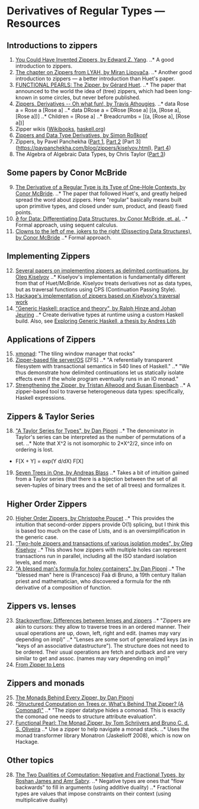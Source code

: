 # Derivatives of Regular Types — Resources

## Introductions to zippers

1. [You Could Have Invented Zippers, by Edward Z. Yang](http://blog.ezyang.com/2010/04/you-could-have-invented-zippers/).
..* A good introduction to zippers.
2. [The chapter on Zippers from LYAH, by Miran Lipovača](http://learnyouahaskell.com/zippers).
..* Another good introduction to zippers — a better introduction than Huet's paper.
3. [FUNCTIONAL PEARLS: The Zipper, by Gérard Huet](http://gallium.inria.fr/~huet/PUBLIC/zip.pdf).
..* The paper that announced to the world the idea of (tree) zippers, which had been long-known in some circles, but never before published.
4. [Zippers, Derivatives -- Oh what fun!, by Travis Athougies](http://travis.athougies.net/posts/2015-01-16-zippers-derivatives-oh-what-fun.html).
..* data Rose a = Rose a [Rose a]
..* data DRose a = DRose [Rose a] [(a, [Rose a], [Rose a])]
..* Children = [Rose a]
..* Breadcrumbs = [(a, [Rose a], [Rose a])]
5. Zipper wikis ([Wikibooks](https://en.wikibooks.org/wiki/Haskell/Zippers),  [haskell.org](https://wiki.haskell.org/Zipper))
6. [Zippers and Data Type Derivatives, by Simon Roßkopf](https://www21.in.tum.de/teaching/fp/SS15/papers/11.pdf) 
7. Zippers, by Pavel Panchekha ([Part 1](https://pavpanchekha.com/blog/zippers/huet.html), [Part 2](https://pavpanchekha.com/blog/zippers/derivative.html) [Part 3] (https://pavpanchekha.com/blog/zippers/kiselyov.html), [Part 4](https://pavpanchekha.com/blog/zippers/multi-zippers.html))
8. The Algebra of Algebraic Data Types, by Chris Taylor ([Part 3](http://chris-taylor.github.io/blog/2013/02/13/the-algebra-of-algebraic-data-types-part-iii/))

## Some papers by Conor McBride

9. [The Derivative of a Regular Type is its Type of One-Hole Contexts, by Conor McBride](strictlypositive.org/diff.pdf).
..* The paper that followed Huet's, and greatly helped spread the word about zippers.  Here "regular" basically means built upon primitive types, and closed under sum, product, and (least) fixed points.
10. [∂ for Data: Differentiating Data Structures, by Conor McBride, et. al.](http://strictlypositive.org/dfordata.pdf)
..* Formal approach, using sequent calculus.
11. [Clowns to the left of me, jokers to the right (Dissecting Data Structures), by Conor McBride](http://strictlypositive.org/Dissect.pdf) 
..* Formal approach.

## Implementing Zippers

12. [Several papers on implementing zippers as delimited continuations, by Oleg Kiselyov](http://okmij.org/ftp/continuations/zipper.html)
..* Kiselyov's implementation is fundamentally different from that of Huet/McBride.  Kiselyov treats derivatives not as data types, but as traversal functions using CPS (Continuation Passing Style).
13. [Hackage's implementation of zippers based on Kiselyov's traversal work](https://hackage.haskell.org/package/zippers) 
14. ["Generic Haskell: practice and theory", by Ralph Hinze and Johan Jeuring](http://www.cs.uu.nl/research/techreps/repo/CS-2003/2003-015.pdf)
..* Create derivative types at runtime using a custom Haskell build.  Also, see [Exploring Generic Haskell, a thesis by Andres Löh](https://www.andres-loeh.de/ExploringGH.pdf)

## Applications of Zippers

15. [xmonad](http://xmonad.org/): "The tiling window manager that rocks" 
16. [Zipper-based file server/OS](http://okmij.org/ftp/continuations/zipper.html#zipper-fs) [ZFS]
..* "A referentially transparent filesystem with transactional semantics in 540 lines of Haskell."
..* "We thus demonstrate how delimited continuations let us statically isolate effects even if the whole program eventually runs in an IO monad."
17. [Strengthening the Zipper, by Tristan Allwood and Susan Eisenbach](https://www.doc.ic.ac.uk/~tora/clase/CLASE-Medium.pdf)
..* A zipper-based tool to traverse heterogeneous data types: specifically, Haskell expressions. 

## Zippers & Taylor Series

18. ["A Taylor Series for Types", by Dan Piponi](http://blog.sigfpe.com/2006/06/taylor-series-for-types.html)
..* The denominator in Taylor's series can be interpreted as the number of permutations of a set.
..* Note that X^2 is not isomorphic to 2*X^2/2, since info on ordering is lost.
  * F[X + Y] = exp(Y d/dX)  F[X]
19. [Seven Trees in One, by Andreas Blass](https://arxiv.org/abs/math/9405205)
..* Takes a bit of intuition gained from a Taylor series (that there is a bijection between the set of all seven-tuples of binary trees and the set of all trees) and formalizes it.

## Higher Order Zippers

20. [Higher Order Zippers, by Christophe Poucet](http://blog.poucet.org/2007/07/higher-order-zippers/)
..* This provides the intuition that second-order zippers provide O(1) splicing, but I think this is based too much on the case of Lists, and is an oversimplification in the generic case.  
21. ["Two-hole zippers and transactions of various isolation modes", by Oleg Kiselyov](https://mail.haskell.org/pipermail/haskell/2005-May/015844.html)
..* This shows how zippers with multiple holes can represent transactions run in parallel, including all the ISO standard isolation levels, and more.
22. ["A blessed man's formula for holey containers", by Dan Piponi](http://blog.sigfpe.com/2008/06/blessed-mans-formula-for-holey.html)
..* The "blessed man" here is (Francesco) Faà di Bruno, a 19th century Italian priest and mathematician, who discovered a formula for the nth derivative of a composition of function.

## Zippers vs. lenses

23.  [Stackoverflow: Differences between lenses and zippers](http://stackoverflow.com/questions/22094971/what-are-the-differences-between-lenses-and-zippers)
..* "Zippers are akin to cursors: they allow to traverse trees in an ordered manner. Their usual operations are up, down, left, right and edit. (names may vary depending on impl)"
..* "Lenses are some sort of generalized keys (as in "keys of an associative datastructure"). The structure does not need to be ordered. Their usual operations are fetch and putback and are very similar to get and assoc. (names may vary depending on impl)"
24. [From Zipper to Lens](https://www.schoolofhaskell.com/user/psygnisfive/from-zipper-to-lens)

## Zippers and monads

25. [The Monads Behind Every Zipper, by Dan Piponi](http://blog.sigfpe.com/2007/01/monads-hidden-behind-every-zipper.html) 
26. ["Structured Computation on Trees or, What's Behind That Zipper? (A Comonad)"](http://cs.ioc.ee/~tarmo/tsem05/uustalu0812-slides.pdf)
..* "The zipper datatype hides a comonad.  This is exactly the comonad one needs to structure attribute evaluation". 
27. [Functional Pearl: The Monad Zipper, by Tom Schrijvers and Bruno C. d. S. Oliveira](http://ropas.snu.ac.kr/~bruno/papers/MonadZipper.pdf)
..* Use a zipper to help navigate a monad stack.
..* Uses the monad transformer library Monatron (Jaskelioff 2008), which is now on Hackage.

## Other topics

28. [The Two Dualities of Computation: Negative and Fractional Types, by Roshan James and Amr Sabry](https://www.cs.indiana.edu/~sabry/papers/rational.pdf). 
..* Negative types are ones that "flow backwards" to fill in arguments (using additive duality)
..* Fractional types are values that impose constraints on their context (using multiplicative duality)
